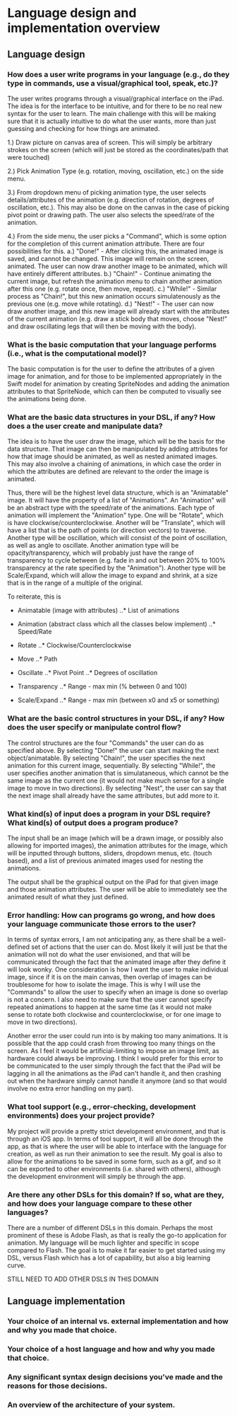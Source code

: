 # Language design and implementation overview

## Language design

### How does a user write programs in your language (e.g., do they type in commands, use a visual/graphical tool, speak, etc.)?

The user writes programs through a visual/graphical interface on the iPad. The idea is for the interface to be intuitive, and for there to be no real new syntax for the user to learn. The main challenge with this will be making sure that it is actually intuitive to do what the user wants, more than just guessing and checking for how things are animated.

1.) Draw picture on canvas area of screen. This will simply be arbitrary strokes on the screen (which will just be stored as the coordinates/path that were touched)

2.) Pick Animation Type (e.g. rotation, moving, oscillation, etc.) on the side menu.

3.) From dropdown menu of picking animation type, the user selects details/attributes of the animation (e.g. direction of rotation, degrees of oscillation, etc.). This may also be done on the canvas in the case of picking pivot point or drawing path. The user also selects the speed/rate of the animation.

4.) From the side menu, the user picks a "Command", which is some option for the completion of this current animation attribute. There are four possibilities for this.
  a.) "Done!" - After clicking this, the animated image is saved, and cannot be changed. This image will remain on the screen, animated. The user can now draw another image to be animated, which will have entirely different attributes.
  b.) "Chain!" - Continue animating the current image, but refresh the animation menu to chain another animation after this one (e.g. rotate once, then move, repeat).
  c.) "While!" - Similar process as "Chain!", but this new animation occurs simulatenously as the previous one (e.g. move while rotating).
  d.) "Nest!" - The user can now draw another image, and this new image will already start with the attributes of the current animation (e.g. draw a stick body that moves, choose "Nest!" and draw oscillating legs that will then be moving with the body).

### What is the basic computation that your language performs (i.e., what is the computational model)?

The basic computation is for the user to define the attributes of a given image for animation, and for those to be implemented appropriately in the Swift model for animation by creating SpriteNodes and adding the animation attributes to that SpriteNode, which can then be computed to visually see the animations being done.

### What are the basic data structures in your DSL, if any? How does a the user create and manipulate data?

The idea is to have the user draw the image, which will be the basis for the data structure. That image can then be manipulated by adding attributes for how that image should be animated, as well as nested animated images. This may also involve a chaining of animations, in which case the order in which the attributes are defined are relevant to the order the image is animated.

Thus, there will be the highest level data structure, which is an "Animatable" image. It will have the property of a list of "Animations". An "Animation"  will be an abstract type with the speed/rate of the animations. Each type of animation will implement the "Animation" type. One will be "Rotate", which is have clockwise/counterclockwise. Another will be "Translate", which will have a list that is the path of points (or direction vectors) to traverse. Another type will be oscillation, which will consist of the point of oscillation, as well as angle to oscillate. Another animation type will be opacity/transparency, which will probably just have the range of transparency to cycle between (e.g. fade in and out between 20% to 100% transparency at the rate specified by the "Animation"). Another type will be Scale/Expand, which will allow the image to expand and shrink, at a size that is in the range of a multiple of the original.

To reiterate, this is

* Animatable (image with attributes)
..* List of animations

* Animation (abstract class which all the classes below implement)
..* Speed/Rate

* Rotate
..* Clockwise/Counterclockwise

* Move
..* Path

* Oscillate
..* Pivot Point
..* Degrees of oscillation

* Transparency
..* Range - max min (% between 0 and 100)

* Scale/Expand
..* Range - max min (between x0 and x5 or something)

### What are the basic control structures in your DSL, if any? How does the user specify or manipulate control flow?

The control structures are the four "Commands" the user can do as specified above. By selecting "Done!" the user can start making the next object/animatable. By selecting "Chain!", the user specifies the next animation for this current image, sequentially. By selecting "While!", the user specifies another animation that is simulataneous, which cannot be the same image as the current one (it would not make much sense for a single image to move in two directions). By selecting "Nest", the user can say that the next image shall already have the same attributes, but add more to it.

### What kind(s) of input does a program in your DSL require? What kind(s) of output does a program produce?

The input shall be an image (which will be a drawn image, or possibly also allowing for imported images), the animation attributes for the image, which will be inputted through buttons, sliders, dropdown menus, etc. (touch based), and a list of previous animated images used for nesting the animations.

The output shall be the graphical output on the iPad for that given image and those animation attributes. The user will be able to immediately see the animated result of what they just defined.

### Error handling: How can programs go wrong, and how does your language communicate those errors to the user?

In terms of syntax errors, I am not anticipating any, as there shall be a well-defined set of actions that the user can do. Most likely it will just be that the animation will not do what the user envisioned, and that will be communicated through the fact that the animated image after they define it will look wonky. One consideration is how I want the user to make individual image, since if it is on the main canvas, then overlap of images can be troublesome for how to isolate the image. This is why I will use the "Commands" to allow the user to specify when an image is done so overlap is not a concern. I also need to make sure that the user cannot specify repeated animations to happen at the same time (as it would not make sense to rotate both clockwise and counterclockwise, or for one image to move in two directions).

Another error the user could run into is by making too many animations. It is possible that the app could crash from throwing too many things on the screen. As I feel it would be artificial-limiting to impose an image limit, as hardware could always be improving. I think I would prefer for this error to be communicated to the user simply through the fact that the iPad will be lagging in all the animations as the iPad can't handle it, and then crashing out when the hardware simply cannot handle it anymore (and so that would involve no extra error handling on my part).


### What tool support (e.g., error-checking, development environments) does your project provide?

My project will provide a pretty strict development environment, and that is through an iOS app. In terms of tool support, it will all be done through the app, as that is where the user will be able to interface with the language for creation, as well as run their animation to see the result. My goal is also to allow for the animations to be saved in some form, such as a gif, and so it can be exported to other environments (i.e. shared with others), although the development environment will simply be through the app.

### Are there any other DSLs for this domain? If so, what are they, and how does your language compare to these other languages?

There are a number of different DSLs in this domain. Perhaps the most prominent of these is Adobe Flash, as that is really the go-to application for animation. My language will be much lighter and specific in scope compared to Flash. The goal is to make it far easier to get started using my DSL, versus Flash which has a lot of capability, but also a big learning curve. 




STILL NEED TO ADD OTHER DSLS IN THIS DOMAIN





## Language implementation

### Your choice of an internal vs. external implementation and how and why you made that choice.

### Your choice of a host language and how and why you made that choice.

### Any significant syntax design decisions you've made and the reasons for those decisions.

### An overview of the architecture of your system.
